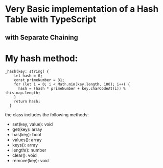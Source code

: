 # Very Basic implementation of a Hash Table with TypeScript

## with Separate Chaining

# My hash method:

```
_hash(key: string) {
    let hash = 0;
    const primeNumber = 31;
    for (let i = 0; i < Math.min(key.length, 100); i++) {
      hash = (hash * primeNumber + key.charCodeAt(i)) % this.map.length;
    }
    return hash;
  }
```

the class includes the following methods:

- set(key, value): void
- get(key): array
- has(key): bool
- values(): array
- keys(): array
- length(): number
- clear(): void
- remove(key): void
